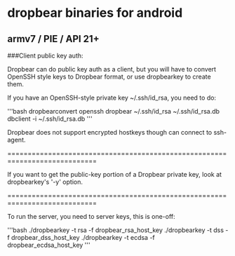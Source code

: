 # dropbear binaries for android
## armv7 / PIE / API 21+

###Client public key auth:

Dropbear can do public key auth as a client, but you will have to convert
OpenSSH style keys to Dropbear format, or use dropbearkey to create them.

If you have an OpenSSH-style private key ~/.ssh/id_rsa, you need to do:

'''bash
dropbearconvert openssh dropbear ~/.ssh/id_rsa  ~/.ssh/id_rsa.db
dbclient -i ~/.ssh/id_rsa.db <hostname>
'''

Dropbear does not support encrypted hostkeys though can connect to ssh-agent.

============================================================================

If you want to get the public-key portion of a Dropbear private key, look at
dropbearkey's '-y' option.

============================================================================

To run the server, you need to server keys, this is one-off:

'''bash
./dropbearkey -t rsa -f dropbear_rsa_host_key
./dropbearkey -t dss -f dropbear_dss_host_key
./dropbearkey -t ecdsa -f dropbear_ecdsa_host_key
'''
